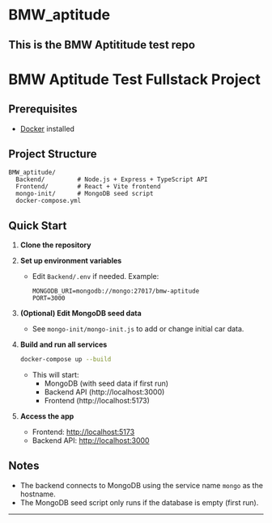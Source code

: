 # BMW_aptitude

## This is the BMW Aptititude test repo

# BMW Aptitude Test Fullstack Project

## Prerequisites
- [Docker](https://www.docker.com/products/docker-desktop) installed

## Project Structure
```
BMW_aptitude/
  Backend/         # Node.js + Express + TypeScript API
  Frontend/        # React + Vite frontend
  mongo-init/      # MongoDB seed script
  docker-compose.yml
```

## Quick Start

1. **Clone the repository**

2. **Set up environment variables**
   - Edit `Backend/.env` if needed. Example:
     ```
     MONGODB_URI=mongodb://mongo:27017/bmw-aptitude
     PORT=3000
     ```

3. **(Optional) Edit MongoDB seed data**
   - See `mongo-init/mongo-init.js` to add or change initial car data.

4. **Build and run all services**
   ```sh
   docker-compose up --build
   ```
   - This will start:
     - MongoDB (with seed data if first run)
     - Backend API (http://localhost:3000)
     - Frontend (http://localhost:5173)

5. **Access the app**
   - Frontend: [http://localhost:5173](http://localhost:5173)
   - Backend API: [http://localhost:3000](http://localhost:3000)


## Notes
- The backend connects to MongoDB using the service name `mongo` as the hostname.
- The MongoDB seed script only runs if the database is empty (first run).

---
